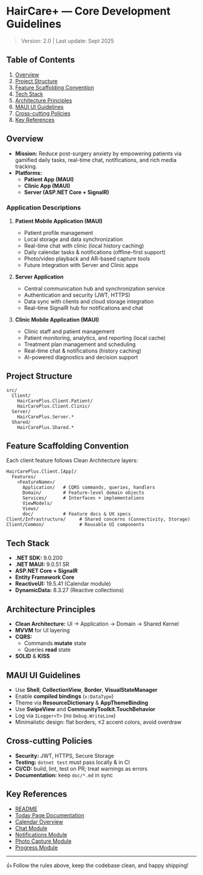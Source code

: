 # HairCare+ — Core Development Guidelines

> Version: 2.0   |  Last update: Sept 2025

## Table of Contents
1. [Overview](#overview)
2. [Project Structure](#project-structure)
3. [Feature Scaffolding Convention](#feature-scaffolding-convention)
4. [Tech Stack](#tech-stack)
5. [Architecture Principles](#architecture-principles)
6. [MAUI UI Guidelines](#maui-ui-guidelines)
7. [Cross-cutting Policies](#cross-cutting-policies)
8. [Key References](#key-references)

## Overview
- **Mission:** Reduce post-surgery anxiety by empowering patients via gamified daily tasks, real-time chat, notifications, and rich media tracking.
- **Platforms:**
  - **Patient App (MAUI)**
  - **Clinic App (MAUI)**
  - **Server (ASP.NET Core + SignalR)**

### Application Descriptions
1. **Patient Mobile Application (MAUI)**
   - Patient profile management
   - Local storage and data synchronization
   - Real-time chat with clinic (local history caching)
   - Daily calendar tasks & notifications (offline-first support)
   - Photo/video playback and AR-based capture tools
   - Future integration with Server and Clinic apps

2. **Server Application**
   - Central communication hub and synchronization service
   - Authentication and security (JWT, HTTPS)
   - Data sync with clients and cloud storage integration
   - Real-time SignalR hub for notifications and chat

3. **Clinic Mobile Application (MAUI)**
   - Clinic staff and patient management
   - Patient monitoring, analytics, and reporting (local cache)
   - Treatment plan management and scheduling
   - Real-time chat & notifications (history caching)
   - AI-powered diagnostics and decision support

## Project Structure
```
src/
  Client/
    HairCarePlus.Client.Patient/
    HairCarePlus.Client.Clinic/
  Server/
    HairCarePlus.Server.*
  Shared/
    HairCarePlus.Shared.*
```

## Feature Scaffolding Convention
Each client feature follows Clean Architecture layers:
```
HairCarePlus.Client.[App]/
  Features/
    <FeatureName>/
      Application/   # CQRS commands, queries, handlers
      Domain/        # Feature-level domain objects
      Services/      # Interfaces + implementations
      ViewModels/
      Views/
      doc/           # Feature docs & UX specs
Client/Infrastructure/     # Shared concerns (Connectivity, Storage)
Client/Common/             # Reusable UI components
```

## Tech Stack
- **.NET SDK:** 9.0.200
- **.NET MAUI:** 9.0.51 SR
- **ASP.NET Core + SignalR**
- **Entity Framework Core**
- **ReactiveUI:** 19.5.41 (Calendar module)
- **DynamicData:** 8.3.27 (Reactive collections)

## Architecture Principles
- **Clean Architecture:** UI → Application → Domain → Shared Kernel
- **MVVM** for UI layering
- **CQRS:**
  - Commands **mutate** state
  - Queries **read** state
- **SOLID** & **KISS**

## MAUI UI Guidelines
- Use **Shell**, **CollectionView**, **Border**, **VisualStateManager**
- Enable **compiled bindings** (`x:DataType`)
- Theme via **ResourceDictionary** & **AppThemeBinding**
- Use **SwipeView** and **CommunityToolkit.TouchBehavior**
- Log via `ILogger<T>` (no `Debug.WriteLine`)
- Minimalistic design: flat borders, ≤2 accent colors, avoid overdraw

## Cross-cutting Policies
- **Security:** JWT, HTTPS, Secure Storage
- **Testing:** `dotnet test` must pass locally & in CI
- **CI/CD:** build, lint, test on PR; treat warnings as errors
- **Documentation:** keep `doc/*.md` in sync

## Key References
- [README](README.md)
- [Today Page Documentation](src/Client/HairCarePlus.Client.Patient/Features/Calendar/doc/todaypage.md)
- [Calendar Overview](src/Client/HairCarePlus.Client.Patient/Features/Calendar/doc/overview.md)
- [Chat Module](src/Client/HairCarePlus.Client.Patient/Features/Chat/doc/chat.md)
- [Notifications Module](src/Client/HairCarePlus.Client.Patient/Features/Notifications/doc/notifications.md)
- [Photo Capture Module](src/Client/HairCarePlus.Client.Patient/Features/PhotoCapture/doc/photo_capture.md)
- [Progress Module](src/Client/HairCarePlus.Client.Patient/Features/Progress/doc/progress.md)

---
👍  Follow the rules above, keep the codebase clean, and happy shipping!